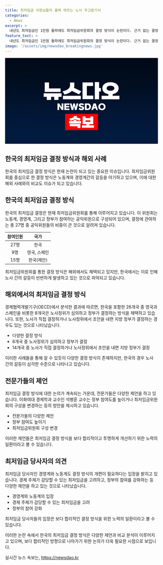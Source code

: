 ```yaml
---
title: 최저임금 사장님들의 울며 따르는 노사 주고받기식
categories:
  - News
excerpt: >
  내년도 최저임금인 1만원 돌파에도 최저임금위원회의 결정 방식이 논란이다. 근거 없는 결정과 노사 갈등을 부추기며 개선이 시급한 상황으로, 전문가들은 정부가 직접 결정하거나 위원회를 개편해 전문성을 강화해야 한다고 조언했다. 노사간 합의 어려움과 임금 수준 격차, 결정 과정의 투명성 등이 문제로 지적되고 있으며, 정부 참여를 강화하거나 최저임금위원회 구성을 변경하는 등의 제안이 제기되고 있다. 올해까지 최저임금 결정 과정에서 노사간 갈등이 계속되며, 사회적 대화를 통해 대안 모색이 필요하다는 목소리도 나온다.
feature_text: >
  내년도 최저임금인 1만원 돌파에도 최저임금위원회의 결정 방식이 논란이다. 근거 없는 결정과 노사 갈등을 부추기며 개선이 시급한 상황으로, 전문가들은 정부가 직접 결정하거나 위원회를 개편해 전문성을 강화해야 한다고 조언했다. 노사간 합의 어려움과 임금 수준 격차, 결정 과정의 투명성 등이 문제로 지적되고 있으며, 정부 참여를 강화하거나 최저임금위원회 구성을 변경하는 등의 제안이 제기되고 있다. 올해까지 최저임금 결정 과정에서 노사간 갈등이 계속되며, 사회적 대화를 통해 대안 모색이 필요하다는 목소리도 나온다.
image: '/assets/img/newsdao_breakingnews.jpg'
---
```


<p><img src="/assets/img/newsdao_breakingnews.jpg" alt="ranknews 속보" /></p>

<h2>한국의 최저임금 결정 방식과 해외 사례</h2>

<p data-ke-size="size16">한국의 최저임금 결정 방식은 현재 논란이 되고 있는 중요한 이슈입니다. 최저임금위원회를 중심으로 한 결정 방식은 노동계와 경영계간의 갈등을 야기하고 있으며, 이에 대한 해외 사례와의 비교도 이슈가 되고 있습니다.</p>

<h2>한국의 최저임금 결정 방식</h2>

<p data-ke-size="size16">한국의 최저임금 결정은 현재 최저임금위원회를 통해 이루어지고 있습니다. 이 위원회는 노동계, 경영계, 그리고 정부가 참여하는 공익위원으로 구성되어 있으며, 결정에 관여하는 총 27명 중 공익위원들의 비중이 큰 것으로 알려져 있습니다.</p>

<table>
<thead>
<tr>
<th style="text-align: center;">참여인원</th>
<th style="text-align: center;">국가</th>
</tr>
</thead>
<tbody>
<tr>
<td style="text-align: center;">27명</td>
<td style="text-align: center;">한국</td>
</tr>
<tr>
<td style="text-align: center;">9명</td>
<td style="text-align: center;">영국, 스페인</td>
</tr>
<tr>
<td style="text-align: center;">15명</td>
<td style="text-align: center;">한국(제안)</td>
</tr>
</tbody>
</table>

<p data-ke-size="size16">최저임금위원회를 통한 결정 방식은 해외에서도 채택되고 있지만, 한국에서는 이로 인해 노사 간의 갈등이 빈번하게 발생하고 있는 것으로 파악되고 있습니다.</p>

<h2>해외에서의 최저임금 결정 방식</h2>

<p data-ke-size="size16">경제협력개발기구(OECD)에서 분석한 결과에 따르면, 한국을 포함한 26개국 중 영국과 스페인을 비롯한 8개국은 노사정위가 심의하고 정부가 결정하는 방식을 채택하고 있습니다. 또한, 노사가 직접 결정하거나 노사정위에서 초안을 내면 지방 정부가 결정하는 경우도 있는 것으로 나타났습니다.</p>

<ul>
<li>다양한 결정 방식</li>
<li>8개국 중 노사정위가 심의하고 정부가 결정</li>
<li>14개국 중 노사가 직접 결정하거나 노사정위에서 초안을 내면 지방 정부가 결정</li>
</ul>

<p data-ke-size="size16">이러한 사례들을 통해 알 수 있듯이 다양한 결정 방식이 존재하지만, 한국의 경우 노사 간의 갈등이 심각한 수준으로 나타나고 있습니다.</p>

<h2>전문가들의 제언</h2>

<p data-ke-size="size16">최저임금 결정 방식에 대한 논의가 계속되는 가운데, 전문가들은 다양한 제언을 하고 있습니다. 이화여대 경제학과 교수인 석병훈 교수는 정부 참여도를 높이거나 최저임금위원회의 구성을 변경하는 등의 방안을 제시하고 있습니다.</p>

<ul>
<li>전문가들의 다양한 제언</li>
<li>정부 참여도 높이기</li>
<li>최저임금위원회 구성 변경</li>
</ul>

<p data-ke-size="size16">이러한 제언들은 최저임금 결정 방식을 보다 합리적이고 투명하게 개선하기 위한 노력의 일환이라고 볼 수 있습니다.</p>

<h2>최저임금 당사자의 의견</h2>

<p data-ke-size="size16">최저임금 당사자인 경영계와 노동계도 결정 방식의 개편이 필요하다는 입장을 밝히고 있습니다. 경제 주체가 감당할 수 있는 최저임금을 고려하고, 정부의 참여를 강화하는 등 다양한 제언을 하고 있는 것으로 나타났습니다.</p>

<ul>
<li>경영계와 노동계의 입장</li>
<li>경제 주체가 감당할 수 있는 최저임금을 고려</li>
<li>정부의 참여 강화</li>
</ul>

<p data-ke-size="size16">최저임금 당사자들의 입장은 보다 합리적인 결정 방식을 위한 노력의 일환이라고 볼 수 있습니다.</p>

<p data-ke-size="size16">이러한 논란 속에서 한국의 최저임금 결정 방식은 다양한 제언과 비교 분석이 이루어지고 있으며, 보다 합리적인 방향으로 나아가기 위한 논의가 더욱 필요한 시점으로 보입니다.</p>
실시간 뉴스 속보는, <a href="https://newsdao.kr" rel="dofollow">https://newsdao.kr</a>


